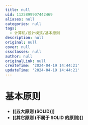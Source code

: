 ```yaml
---
title: null
uid: 1125899907442469
aliases: null
categories: null
tags:
  - 计算机/设计模式/基本原则
description: null
original: null
cover: null
cssclasses: null
author: null
originalLink: null
createTime: '2024-04-19 14:44:21'
updateTime: '2024-04-19 14:44:21'
---
```


# 基本原则

- **[[五大原则 (SOLID)]]**
- **[[其它原则 (不属于 SOLID 的原则)]]**
